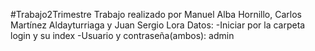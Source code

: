 #Trabajo2Trimestre
Trabajo realizado por Manuel Alba Hornillo, Carlos Martínez Aldayturriaga y Juan Sergio Lora
Datos: 
	-Iniciar por la carpeta login y su index
	-Usuario y contraseña(ambos): admin
